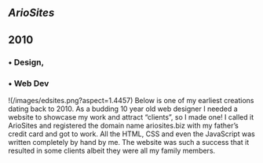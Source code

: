 



## *ArioSites*
## 2010

### • Design,
### • Web Dev
!(/images/edsites.png?aspect=1.4457)
Below is one of my earliest creations dating back to 2010. As a budding 10 year old web designer I needed a website to showcase my work and attract “clients”, so I made one! I called it ArioSites and registered the domain name ariosites.biz with my father’s credit card and got to work. All the HTML, CSS and even the JavaScript was written completely by hand by me. The website was such a success that it resulted in some clients albeit they were all my family members.